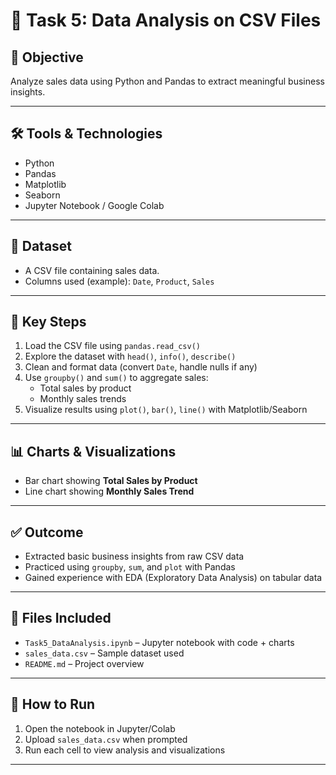 # 🧮 Task 5: Data Analysis on CSV Files
## 🎯 Objective
Analyze sales data using Python and Pandas to extract meaningful business insights.

---

## 🛠️ Tools & Technologies
- Python
- Pandas
- Matplotlib
- Seaborn
- Jupyter Notebook / Google Colab

---

## 📁 Dataset
- A CSV file containing sales data.
- Columns used (example): `Date`, `Product`, `Sales`

---

## 📌 Key Steps
1. Load the CSV file using `pandas.read_csv()`
2. Explore the dataset with `head()`, `info()`, `describe()`
3. Clean and format data (convert `Date`, handle nulls if any)
4. Use `groupby()` and `sum()` to aggregate sales:
   - Total sales by product
   - Monthly sales trends
5. Visualize results using `plot()`, `bar()`, `line()` with Matplotlib/Seaborn

---

## 📊 Charts & Visualizations
- Bar chart showing **Total Sales by Product**
- Line chart showing **Monthly Sales Trend**

---

## ✅ Outcome
- Extracted basic business insights from raw CSV data
- Practiced using `groupby`, `sum`, and `plot` with Pandas
- Gained experience with EDA (Exploratory Data Analysis) on tabular data

---

## 📓 Files Included
- `Task5_DataAnalysis.ipynb` – Jupyter notebook with code + charts
- `sales_data.csv` – Sample dataset used
- `README.md` – Project overview

---

## 🚀 How to Run
1. Open the notebook in Jupyter/Colab
2. Upload `sales_data.csv` when prompted
3. Run each cell to view analysis and visualizations

---
